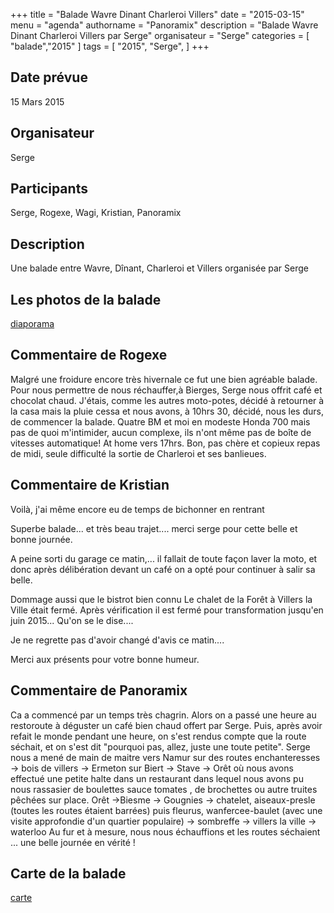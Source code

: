 +++
title = "Balade Wavre Dinant Charleroi Villers"
date = "2015-03-15"
menu = "agenda"
authorname = "Panoramix"
description = "Balade Wavre Dinant Charleroi Villers par Serge"
organisateur = "Serge"
categories = [
    "balade","2015"
]
tags = [
    "2015",
    "Serge",
]
+++

## Date prévue

15 Mars 2015

## Organisateur

Serge

## Participants

Serge, Rogexe, Wagi, Kristian, Panoramix

## Description

Une balade entre Wavre, Dînant, Charleroi et Villers organisée par Serge

## Les photos de la balade

[diaporama](http://www.motopotes.be/gallery/picture.php?/854/category/71&slideshow=)

## Commentaire de Rogexe

Malgré une froidure encore très hivernale ce fut une bien agréable balade. Pour nous permettre de nous réchauffer,à Bierges, Serge nous offrit café et chocolat chaud. J'étais, comme les autres moto-potes, décidé à retourner à la casa mais la pluie cessa et nous avons, à 10hrs 30, décidé, nous les durs, de commencer la balade. Quatre BM et moi en modeste Honda 700 mais pas de quoi m'intimider, aucun complexe, ils n'ont même pas de boîte de vitesses automatique! At home vers 17hrs. Bon, pas chère et copieux repas de midi, seule difficulté la sortie de Charleroi et ses banlieues.


## Commentaire de Kristian

Voilà, j'ai même encore eu de temps de bichonner en rentrant

Superbe balade... et très beau trajet.... merci serge pour cette belle et bonne journée.

A peine sorti du garage ce matin,... il fallait de toute façon laver la moto, et donc après délibération devant un café on a opté pour continuer à salir sa belle.

Dommage aussi que le bistrot bien connu Le chalet de la Forêt à Villers la Ville était fermé.
Après vérification il est fermé pour transformation jusqu'en juin 2015... Qu'on se le dise....


Je ne regrette pas d'avoir changé d'avis ce matin....

Merci aux présents pour votre bonne humeur.

## Commentaire de Panoramix

Ca a commencé par un temps très chagrin.
Alors on a passé une heure au restoroute à déguster un café bien chaud offert par Serge.
Puis, après avoir refait le monde pendant une heure, on s'est rendus compte que la route séchait, et on s'est dit "pourquoi pas, allez, juste une toute petite".
Serge nous a mené de main de maitre vers Namur sur des routes enchanteresses -> bois de villers -> Ermeton sur Biert -> Stave -> Orêt où nous avons effectué une petite halte dans un restaurant dans lequel nous avons pu nous rassasier de boulettes sauce tomates , de brochettes ou autre truites pêchées sur place.
Orêt ->Biesme -> Gougnies -> chatelet, aiseaux-presle (toutes les routes étaient barrées) puis fleurus, wanfercee-baulet (avec une visite approfondie d'un quartier populaire) -> sombreffe -> villers la ville -> waterloo
Au fur et à mesure, nous nous échauffions et les routes séchaient ... une belle journée en vérité !

## Carte de la balade

[carte](http://www.hostingpics.net/viewer.php?id=20142320150315.jpg)

